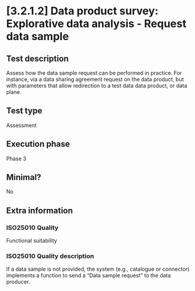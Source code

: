 
# [3.2.1.2] Data product survey: Explorative data analysis - Request data sample
 
## Test description
Assess how the data sample request can be performed in practice. For instance, via a data sharing agreement request on the data product, but with parameters that allow redirection to a test data data product, or data plane.
 
## Test type
Assessment
 
## Execution phase
Phase 3
 
## Minimal?
No
 
## Extra information
### ISO25010 Quality
Functional suitability
### ISO25010 Quality description
If a data sample is not provided, the system (e.g., catalogue or connector) implements a function to send a “Data sample request” to the data producer.
    